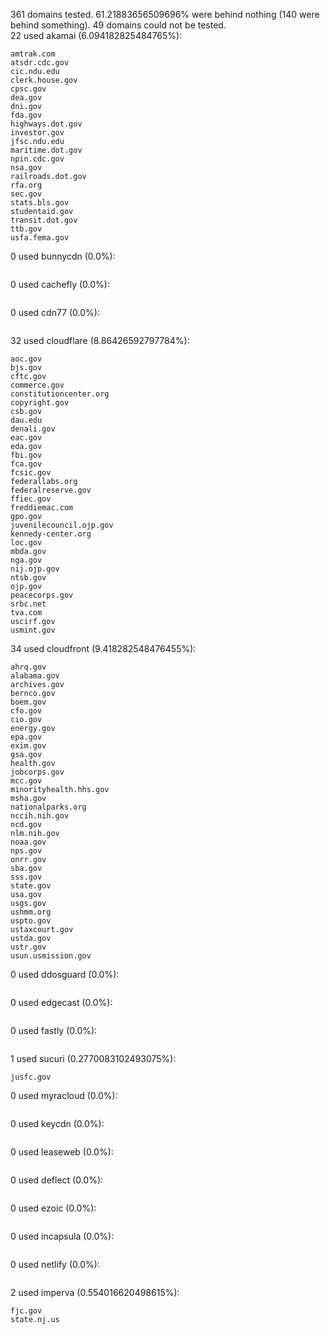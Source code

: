 361 domains tested. 61.21883656509696% were behind nothing (140 were behind something). 49 domains could not be tested.<br>
22 used akamai (6.094182825484765%):
```
amtrak.com
atsdr.cdc.gov
cic.ndu.edu
clerk.house.gov
cpsc.gov
dea.gov
dni.gov
fda.gov
highways.dot.gov
investor.gov
jfsc.ndu.edu
maritime.dot.gov
npin.cdc.gov
nsa.gov
railroads.dot.gov
rfa.org
sec.gov
stats.bls.gov
studentaid.gov
transit.dot.gov
ttb.gov
usfa.fema.gov
```

0 used bunnycdn (0.0%):
```

```

0 used cachefly (0.0%):
```

```

0 used cdn77 (0.0%):
```

```

32 used cloudflare (8.86426592797784%):
```
aoc.gov
bjs.gov
cftc.gov
commerce.gov
constitutioncenter.org
copyright.gov
csb.gov
dau.edu
denali.gov
eac.gov
eda.gov
fbi.gov
fca.gov
fcsic.gov
federallabs.org
federalreserve.gov
ffiec.gov
freddiemac.com
gpo.gov
juvenilecouncil.ojp.gov
kennedy-center.org
loc.gov
mbda.gov
nga.gov
nij.ojp.gov
ntsb.gov
ojp.gov
peacecorps.gov
srbc.net
tva.com
uscirf.gov
usmint.gov
```

34 used cloudfront (9.418282548476455%):
```
ahrq.gov
alabama.gov
archives.gov
bernco.gov
boem.gov
cfo.gov
cio.gov
energy.gov
epa.gov
exim.gov
gsa.gov
health.gov
jobcorps.gov
mcc.gov
minorityhealth.hhs.gov
msha.gov
nationalparks.org
nccih.nih.gov
ncd.gov
nlm.nih.gov
noaa.gov
nps.gov
onrr.gov
sba.gov
sss.gov
state.gov
usa.gov
usgs.gov
ushmm.org
uspto.gov
ustaxcourt.gov
ustda.gov
ustr.gov
usun.usmission.gov
```

0 used ddosguard (0.0%):
```

```

0 used edgecast (0.0%):
```

```

0 used fastly (0.0%):
```

```

1 used sucuri (0.2770083102493075%):
```
jusfc.gov
```

0 used myracloud (0.0%):
```

```

0 used keycdn (0.0%):
```

```

0 used leaseweb (0.0%):
```

```

0 used deflect (0.0%):
```

```

0 used ezoic (0.0%):
```

```

0 used incapsula (0.0%):
```

```

0 used netlify (0.0%):
```

```

2 used imperva (0.554016620498615%):
```
fjc.gov
state.nj.us
```
